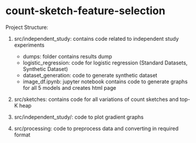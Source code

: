 # count-sketch-feature-selection

Project Structure: 

1. src/independent_study: contains code related to independent study experiments
    - dumps: folder contains results dump
    - logistic_regression: code for logistic regression (Standard Datasets, Synthetic Dataset)
    - dataset_generation: code to generate synthetic dataset
    - image_df.ipynb: jupyter notebook contains code to generate graphs for all 5 models and creates html page

2. src/sketches: contains code for all variations of count sketches and top-K heap

3. src/independent_study/: code to plot gradient graphs
4. src/processing: code to preprocess data and converting in required format


